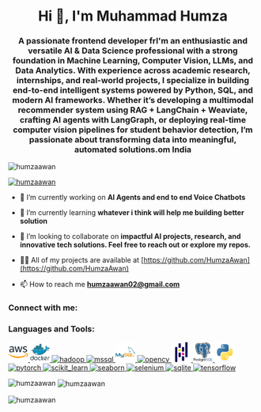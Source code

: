 <h1 align="center">Hi 👋, I'm Muhammad Humza</h1>
<h3 align="center">A passionate frontend developer frI'm an enthusiastic and versatile AI & Data Science professional with a strong foundation in Machine Learning, Computer Vision, LLMs, and Data Analytics. With experience across academic research, internships, and real-world projects, I specialize in building end-to-end intelligent systems powered by Python, SQL, and modern AI frameworks. Whether it’s developing a multimodal recommender system using RAG + LangChain + Weaviate, crafting AI agents with LangGraph, or deploying real-time computer vision pipelines for student behavior detection, I’m passionate about transforming data into meaningful, automated solutions.om India</h3>

<p align="left"> <img src="https://komarev.com/ghpvc/?username=humzaawan&label=Profile%20views&color=0e75b6&style=flat" alt="humzaawan" /> </p>

<p align="left"> <a href="https://github.com/ryo-ma/github-profile-trophy"><img src="https://github-profile-trophy.vercel.app/?username=humzaawan" alt="humzaawan" /></a> </p>

- 🔭 I’m currently working on **AI Agents and end to end Voice Chatbots**

- 🌱 I’m currently learning **whatever i think will help me building better solution**

- 👯 I’m looking to collaborate on **impactful AI projects, research, and innovative tech solutions. Feel free to reach out or explore my repos.**

- 👨‍💻 All of my projects are available at [https://github.com/HumzaAwan](https://github.com/HumzaAwan)

- 📫 How to reach me **humzaawan02@gmail.com**

<h3 align="left">Connect with me:</h3>
<p align="left">
</p>

<h3 align="left">Languages and Tools:</h3>
<p align="left"> <a href="https://aws.amazon.com" target="_blank" rel="noreferrer"> <img src="https://raw.githubusercontent.com/devicons/devicon/master/icons/amazonwebservices/amazonwebservices-original-wordmark.svg" alt="aws" width="40" height="40"/> </a> <a href="https://www.docker.com/" target="_blank" rel="noreferrer"> <img src="https://raw.githubusercontent.com/devicons/devicon/master/icons/docker/docker-original-wordmark.svg" alt="docker" width="40" height="40"/> </a> <a href="https://hadoop.apache.org/" target="_blank" rel="noreferrer"> <img src="https://www.vectorlogo.zone/logos/apache_hadoop/apache_hadoop-icon.svg" alt="hadoop" width="40" height="40"/> </a> <a href="https://www.microsoft.com/en-us/sql-server" target="_blank" rel="noreferrer"> <img src="https://www.svgrepo.com/show/303229/microsoft-sql-server-logo.svg" alt="mssql" width="40" height="40"/> </a> <a href="https://www.mysql.com/" target="_blank" rel="noreferrer"> <img src="https://raw.githubusercontent.com/devicons/devicon/master/icons/mysql/mysql-original-wordmark.svg" alt="mysql" width="40" height="40"/> </a> <a href="https://opencv.org/" target="_blank" rel="noreferrer"> <img src="https://www.vectorlogo.zone/logos/opencv/opencv-icon.svg" alt="opencv" width="40" height="40"/> </a> <a href="https://pandas.pydata.org/" target="_blank" rel="noreferrer"> <img src="https://raw.githubusercontent.com/devicons/devicon/2ae2a900d2f041da66e950e4d48052658d850630/icons/pandas/pandas-original.svg" alt="pandas" width="40" height="40"/> </a> <a href="https://www.postgresql.org" target="_blank" rel="noreferrer"> <img src="https://raw.githubusercontent.com/devicons/devicon/master/icons/postgresql/postgresql-original-wordmark.svg" alt="postgresql" width="40" height="40"/> </a> <a href="https://www.python.org" target="_blank" rel="noreferrer"> <img src="https://raw.githubusercontent.com/devicons/devicon/master/icons/python/python-original.svg" alt="python" width="40" height="40"/> </a> <a href="https://pytorch.org/" target="_blank" rel="noreferrer"> <img src="https://www.vectorlogo.zone/logos/pytorch/pytorch-icon.svg" alt="pytorch" width="40" height="40"/> </a> <a href="https://scikit-learn.org/" target="_blank" rel="noreferrer"> <img src="https://upload.wikimedia.org/wikipedia/commons/0/05/Scikit_learn_logo_small.svg" alt="scikit_learn" width="40" height="40"/> </a> <a href="https://seaborn.pydata.org/" target="_blank" rel="noreferrer"> <img src="https://seaborn.pydata.org/_images/logo-mark-lightbg.svg" alt="seaborn" width="40" height="40"/> </a> <a href="https://www.selenium.dev" target="_blank" rel="noreferrer"> <img src="https://raw.githubusercontent.com/detain/svg-logos/780f25886640cef088af994181646db2f6b1a3f8/svg/selenium-logo.svg" alt="selenium" width="40" height="40"/> </a> <a href="https://www.sqlite.org/" target="_blank" rel="noreferrer"> <img src="https://www.vectorlogo.zone/logos/sqlite/sqlite-icon.svg" alt="sqlite" width="40" height="40"/> </a> <a href="https://www.tensorflow.org" target="_blank" rel="noreferrer"> <img src="https://www.vectorlogo.zone/logos/tensorflow/tensorflow-icon.svg" alt="tensorflow" width="40" height="40"/> </a> </p>

<p><img align="left" src="https://github-readme-stats.vercel.app/api/top-langs?username=humzaawan&show_icons=true&locale=en&layout=compact" alt="humzaawan" /></p>

<p>&nbsp;<img align="center" src="https://github-readme-stats.vercel.app/api?username=humzaawan&show_icons=true&locale=en" alt="humzaawan" /></p>

<p><img align="center" src="https://github-readme-streak-stats.herokuapp.com/?user=humzaawan&" alt="humzaawan" /></p>
